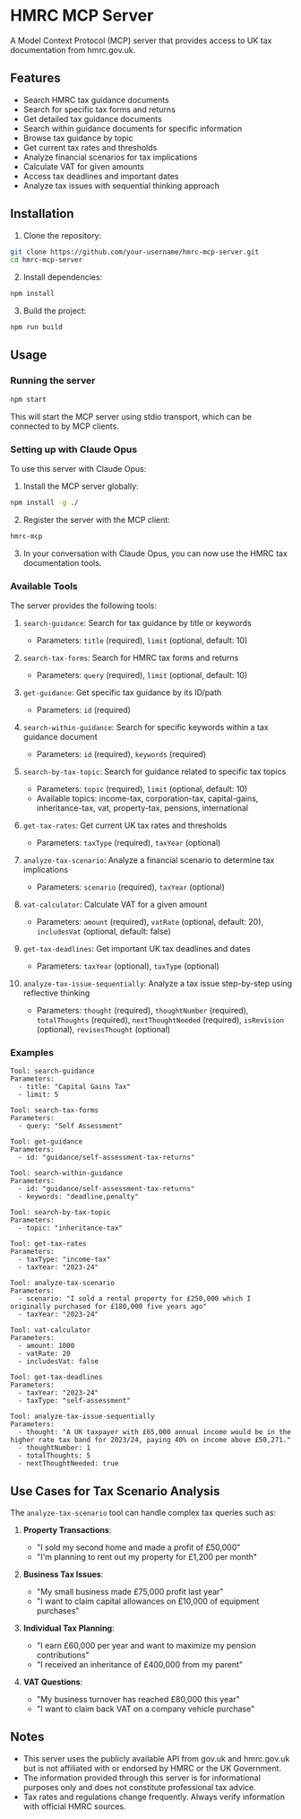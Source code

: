 # HMRC MCP Server

A Model Context Protocol (MCP) server that provides access to UK tax documentation from hmrc.gov.uk.

## Features

- Search HMRC tax guidance documents
- Search for specific tax forms and returns
- Get detailed tax guidance documents
- Search within guidance documents for specific information
- Browse tax guidance by topic
- Get current tax rates and thresholds
- Analyze financial scenarios for tax implications
- Calculate VAT for given amounts
- Access tax deadlines and important dates
- Analyze tax issues with sequential thinking approach

## Installation

1. Clone the repository:
```bash
git clone https://github.com/your-username/hmrc-mcp-server.git
cd hmrc-mcp-server
```

2. Install dependencies:
```bash
npm install
```

3. Build the project:
```bash
npm run build
```

## Usage

### Running the server

```bash
npm start
```

This will start the MCP server using stdio transport, which can be connected to by MCP clients.

### Setting up with Claude Opus

To use this server with Claude Opus:

1. Install the MCP server globally:
```bash
npm install -g ./
```

2. Register the server with the MCP client:
```bash
hmrc-mcp
```

3. In your conversation with Claude Opus, you can now use the HMRC tax documentation tools.

### Available Tools

The server provides the following tools:

1. `search-guidance`: Search for tax guidance by title or keywords
   - Parameters: `title` (required), `limit` (optional, default: 10)

2. `search-tax-forms`: Search for HMRC tax forms and returns
   - Parameters: `query` (required), `limit` (optional, default: 10)

3. `get-guidance`: Get specific tax guidance by its ID/path
   - Parameters: `id` (required)

4. `search-within-guidance`: Search for specific keywords within a tax guidance document
   - Parameters: `id` (required), `keywords` (required)

5. `search-by-tax-topic`: Search for guidance related to specific tax topics
   - Parameters: `topic` (required), `limit` (optional, default: 10)
   - Available topics: income-tax, corporation-tax, capital-gains, inheritance-tax, vat, property-tax, pensions, international

6. `get-tax-rates`: Get current UK tax rates and thresholds
   - Parameters: `taxType` (required), `taxYear` (optional)

7. `analyze-tax-scenario`: Analyze a financial scenario to determine tax implications
   - Parameters: `scenario` (required), `taxYear` (optional)

8. `vat-calculator`: Calculate VAT for a given amount
   - Parameters: `amount` (required), `vatRate` (optional, default: 20), `includesVat` (optional, default: false)

9. `get-tax-deadlines`: Get important UK tax deadlines and dates
   - Parameters: `taxYear` (optional), `taxType` (optional)

10. `analyze-tax-issue-sequentially`: Analyze a tax issue step-by-step using reflective thinking
    - Parameters: `thought` (required), `thoughtNumber` (required), `totalThoughts` (required), `nextThoughtNeeded` (required), `isRevision` (optional), `revisesThought` (optional)

### Examples

```
Tool: search-guidance
Parameters: 
  - title: "Capital Gains Tax"
  - limit: 5

Tool: search-tax-forms
Parameters:
  - query: "Self Assessment"

Tool: get-guidance
Parameters:
  - id: "guidance/self-assessment-tax-returns"

Tool: search-within-guidance
Parameters:
  - id: "guidance/self-assessment-tax-returns"
  - keywords: "deadline,penalty"

Tool: search-by-tax-topic
Parameters:
  - topic: "inheritance-tax"

Tool: get-tax-rates
Parameters:
  - taxType: "income-tax"
  - taxYear: "2023-24"

Tool: analyze-tax-scenario
Parameters:
  - scenario: "I sold a rental property for £250,000 which I originally purchased for £180,000 five years ago"
  - taxYear: "2023-24"

Tool: vat-calculator
Parameters:
  - amount: 1000
  - vatRate: 20
  - includesVat: false

Tool: get-tax-deadlines
Parameters:
  - taxYear: "2023-24"
  - taxType: "self-assessment"

Tool: analyze-tax-issue-sequentially
Parameters:
  - thought: "A UK taxpayer with £65,000 annual income would be in the higher rate tax band for 2023/24, paying 40% on income above £50,271."
  - thoughtNumber: 1
  - totalThoughts: 5
  - nextThoughtNeeded: true
```

## Use Cases for Tax Scenario Analysis

The `analyze-tax-scenario` tool can handle complex tax queries such as:

1. **Property Transactions**:
   - "I sold my second home and made a profit of £50,000"
   - "I'm planning to rent out my property for £1,200 per month"

2. **Business Tax Issues**:
   - "My small business made £75,000 profit last year"
   - "I want to claim capital allowances on £10,000 of equipment purchases"

3. **Individual Tax Planning**:
   - "I earn £60,000 per year and want to maximize my pension contributions"
   - "I received an inheritance of £400,000 from my parent"

4. **VAT Questions**:
   - "My business turnover has reached £80,000 this year"
   - "I want to claim back VAT on a company vehicle purchase"

## Notes

- This server uses the publicly available API from gov.uk and hmrc.gov.uk but is not affiliated with or endorsed by HMRC or the UK Government.
- The information provided through this server is for informational purposes only and does not constitute professional tax advice.
- Tax rates and regulations change frequently. Always verify information with official HMRC sources. 